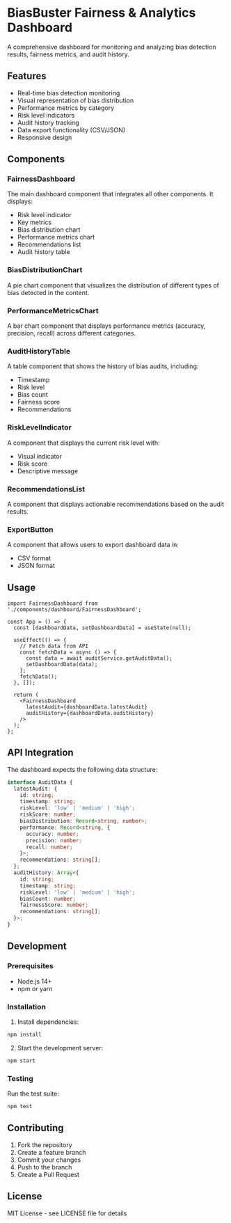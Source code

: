 # BiasBuster Fairness & Analytics Dashboard

A comprehensive dashboard for monitoring and analyzing bias detection results, fairness metrics, and audit history.

## Features

- Real-time bias detection monitoring
- Visual representation of bias distribution
- Performance metrics by category
- Risk level indicators
- Audit history tracking
- Data export functionality (CSV/JSON)
- Responsive design

## Components

### FairnessDashboard

The main dashboard component that integrates all other components. It displays:
- Risk level indicator
- Key metrics
- Bias distribution chart
- Performance metrics chart
- Recommendations list
- Audit history table

### BiasDistributionChart

A pie chart component that visualizes the distribution of different types of bias detected in the content.

### PerformanceMetricsChart

A bar chart component that displays performance metrics (accuracy, precision, recall) across different categories.

### AuditHistoryTable

A table component that shows the history of bias audits, including:
- Timestamp
- Risk level
- Bias count
- Fairness score
- Recommendations

### RiskLevelIndicator

A component that displays the current risk level with:
- Visual indicator
- Risk score
- Descriptive message

### RecommendationsList

A component that displays actionable recommendations based on the audit results.

### ExportButton

A component that allows users to export dashboard data in:
- CSV format
- JSON format

## Usage

```tsx
import FairnessDashboard from './components/dashboard/FairnessDashboard';

const App = () => {
  const [dashboardData, setDashboardData] = useState(null);

  useEffect(() => {
    // Fetch data from API
    const fetchData = async () => {
      const data = await auditService.getAuditData();
      setDashboardData(data);
    };
    fetchData();
  }, []);

  return (
    <FairnessDashboard
      latestAudit={dashboardData.latestAudit}
      auditHistory={dashboardData.auditHistory}
    />
  );
};
```

## API Integration

The dashboard expects the following data structure:

```typescript
interface AuditData {
  latestAudit: {
    id: string;
    timestamp: string;
    riskLevel: 'low' | 'medium' | 'high';
    riskScore: number;
    biasDistribution: Record<string, number>;
    performance: Record<string, {
      accuracy: number;
      precision: number;
      recall: number;
    }>;
    recommendations: string[];
  };
  auditHistory: Array<{
    id: string;
    timestamp: string;
    riskLevel: 'low' | 'medium' | 'high';
    biasCount: number;
    fairnessScore: number;
    recommendations: string[];
  }>;
}
```

## Development

### Prerequisites

- Node.js 14+
- npm or yarn

### Installation

1. Install dependencies:
```bash
npm install
```

2. Start the development server:
```bash
npm start
```

### Testing

Run the test suite:
```bash
npm test
```

## Contributing

1. Fork the repository
2. Create a feature branch
3. Commit your changes
4. Push to the branch
5. Create a Pull Request

## License

MIT License - see LICENSE file for details 